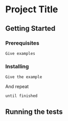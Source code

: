 # Project Title



## Getting Started



### Prerequisites



```
Give examples
```

### Installing



```
Give the example
```

And repeat

```
until finished
```



## Running the tests




